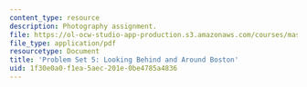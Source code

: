 ```yaml
---
content_type: resource
description: Photography assignment.
file: https://ol-ocw-studio-app-production.s3.amazonaws.com/courses/mas-961-numeric-photography-fall-1998/1f30e0a0f1ea5aec201e0be4785a4836_ps5.pdf
file_type: application/pdf
resourcetype: Document
title: 'Problem Set 5: Looking Behind and Around Boston'
uid: 1f30e0a0-f1ea-5aec-201e-0be4785a4836
---
```

